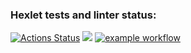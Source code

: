 ### Hexlet tests and linter status:
[![Actions Status](https://github.com/Nikimad/frontend-project-lvl1/workflows/hexlet-check/badge.svg)](https://github.com/Nikimad/frontend-project-lvl1/actions)
<a href="https://codeclimate.com/github/codeclimate/codeclimate/maintainability"><img src="https://api.codeclimate.com/v1/badges/a99a88d28ad37a79dbf6/maintainability" /></a>
[![example workflow](https://github.com/Nikimad/frontend-project-lvl1/actions/workflows/github-actions-demo.yml/badge.svg)](https://github.com/Nikimad/frontend-project-lvl1/actions)
